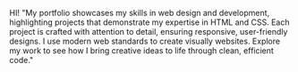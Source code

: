 HI!
"My portfolio showcases my skills in web design and development, highlighting projects that demonstrate my expertise in HTML and CSS. Each project is crafted with attention to detail, ensuring responsive, user-friendly designs. I use modern web standards to create visually websites. Explore my work to see how I bring creative ideas to life through clean, efficient code."
